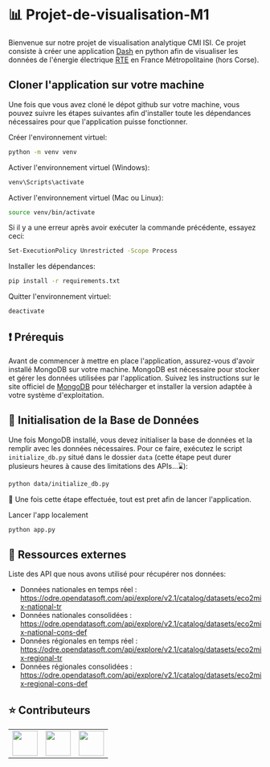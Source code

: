 # 📊  Projet-de-visualisation-M1

Bienvenue sur notre projet de visualisation analytique CMI ISI.
Ce projet consiste à créer une application [Dash](https://plotly.com/dash/) en python afin de visualiser les données de l'énergie électrique [RTE](https://www.rte-france.com/) en France Métropolitaine (hors Corse).

## Cloner l'application sur votre machine

Une fois que vous avez cloné le dépot github sur votre machine, vous pouvez suivre les étapes suivantes afin d'installer toute les dépendances nécessaires pour que l'application puisse fonctionner.

Créer l'environnement virtuel:
```bash
python -m venv venv
```
Activer l'environnement virtuel (Windows):
```bash
venv\Scripts\activate
```
Activer l'environnement virtuel (Mac ou Linux):
```bash
source venv/bin/activate
```
Si il y a une erreur après avoir exécuter la commande précédente, essayez ceci:
```bash
Set-ExecutionPolicy Unrestricted -Scope Process
```
Installer les dépendances:
```bash
pip install -r requirements.txt
```
Quitter l'environnement virtuel:
```bash
deactivate
```

## ❗  Prérequis

Avant de commencer à mettre en place l'application, assurez-vous d'avoir installé MongoDB sur votre machine. MongoDB est nécessaire pour stocker et gérer les données utilisées par l'application. Suivez les instructions sur le site officiel de [MongoDB](https://www.mongodb.com/try/download/community) pour télécharger et installer la version adaptée à votre système d'exploitation.

## 💾  Initialisation de la Base de Données

Une fois MongoDB installé, vous devez initialiser la base de données et la remplir avec les données nécessaires. Pour ce faire, exécutez le script `initialize_db.py` situé dans le dossier `data` (cette étape peut durer plusieurs heures à cause des limitations des APIs...⌛):

```bash
python data/initialize_db.py
```

🚀 Une fois cette étape effectuée, tout est pret afin de lancer l'application.

Lancer l'app localement
```bash
python app.py
```


## 📃  Ressources externes

 Liste des API que nous avons utilisé pour récupérer nos données:
- Données nationales en temps réel :  https://odre.opendatasoft.com/api/explore/v2.1/catalog/datasets/eco2mix-national-tr
- Données nationales consolidées :    https://odre.opendatasoft.com/api/explore/v2.1/catalog/datasets/eco2mix-national-cons-def
- Données régionales en temps réel :  https://odre.opendatasoft.com/api/explore/v2.1/catalog/datasets/eco2mix-regional-tr
- Données régionales consolidées :    https://odre.opendatasoft.com/api/explore/v2.1/catalog/datasets/eco2mix-regional-cons-def


## ⭐  Contributeurs 

<table>
  <tr>
    <td align="center">
      <a href="https://github.com/LouisDelignac">
        <img src="https://avatars.githubusercontent.com/u/102798850?v=4" width="50" height="50" alt=""/><br />
      </a>
    </td>
    <td align="center">
      <a href="https://github.com/HamadTria">
        <img src="https://avatars.githubusercontent.com/u/102798449?v=4" width="50" height="50" alt=""/><br />
      </a>
    </td>
    <td align="center">
      <a href="https://github.com/Hisqkq">
        <img src="https://avatars.githubusercontent.com/u/120734251?v=4" width="50" height="50" alt=""/><br />
      </a>
    </td>
  </tr>
</table>
